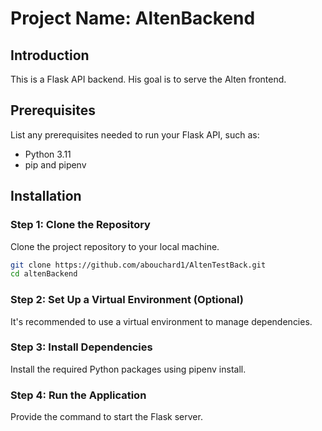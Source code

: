 # Project Name: AltenBackend

## Introduction
This is a Flask API backend. His goal is to serve the Alten frontend.

## Prerequisites
List any prerequisites needed to run your Flask API, such as:
- Python 3.11
- pip and pipenv

## Installation

### Step 1: Clone the Repository
Clone the project repository to your local machine.
```bash
git clone https://github.com/abouchard1/AltenTestBack.git
cd altenBackend
```

### Step 2: Set Up a Virtual Environment (Optional)
It's recommended to use a virtual environment to manage dependencies.

### Step 3: Install Dependencies
Install the required Python packages using pipenv install.

### Step 4: Run the Application
Provide the command to start the Flask server.
